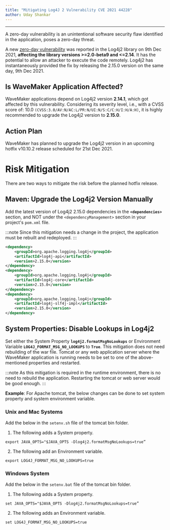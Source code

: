 ```yaml
---
title: "Mitigating Log4J 2 Vulnerability CVE 2021 44228"
author: Uday Shankar
---
```

---

A zero-day vulnerability is an unintentional software security flaw identified in the application, poses a zero-day threat. 

A new [zero-day vulnerability](https://cve.mitre.org/cgi-bin/cvename.cgi?name=CVE-2021-44228) was reported in the Log4j2 library on 9th Dec 2021, **affecting the library versions >=2.0-beta9 and <=2.14**. It has the potential to allow an attacker to execute the code remotely. Log4j2 has instantaneously provided the fix by releasing the 2.15.0 version on the same day, 9th Dec 2021.

<!--truncate-->

## Is WaveMaker Application Affected?

WaveMaker applications depend on Log4j2 version **2.14.1**, which got affected by this vulnerability. Considering its severity level, i.e., with a CVSS score of: 10.0 `(CVSS:3.0/AV:N/AC:L/PR:N/UI:N/S:C/C:H/I:H/A:H)`, it is highly recommended to upgrade the Log4j2 version to **2.15.0**. 


## Action Plan

WaveMaker has planned to upgrade the Log4j2 version in an upcoming hotfix v10.10.2 release scheduled for 21st Dec 2021.

# Risk Mitigation

There are two ways to mitigate the risk before the planned hotfix release.

## Maven: Upgrade the Log4j2 Version Manually

Add the latest version of Log4j2 2.15.0 dependencies in the **`<dependencies>`** section, and NOT under the `<dependencyManagement>` section in your project's `pom.xml` file.

:::note
Since this mitigation needs a change in the project, the application must be rebuilt and redeployed.
:::

```xml
<dependency>
    <groupId>org.apache.logging.log4j</groupId>
    <artifactId>log4j-api</artifactId>
    <version>2.15.0</version>
</dependency>
<dependency>
    <groupId>org.apache.logging.log4j</groupId>
    <artifactId>log4j-core</artifactId>
    <version>2.15.0</version>
</dependency>
<dependency>
    <groupId>org.apache.logging.log4j</groupId>
    <artifactId>log4j-slf4j-impl</artifactId>
    <version>2.15.0</version>
</dependency>
```

## System Properties: Disable Lookups in Log4j2

Set either the System Property **`log4j2.formatMsgNoLookups`** or Environment Variable **`LOG4J_FORMAT_MSG_NO_LOOKUPS`** to **`True`**. This mitigation does not need rebuilding of the war file. Tomcat or any web application server where the WaveMaker application is running needs to be set to one of the above-mentioned properties and restarted.

:::note
As this mitigation is required in the runtime environment, there is no need to rebuild the application. Restarting the tomcat or web server would be good enough.
:::

**Example**: For Apache tomcat, the below changes can be done to set system property and system environment variable.


### Unix and Mac Systems

Add the below in the `setenv.sh` file of the tomcat bin folder. 

1. The following adds a System property.

```
export JAVA_OPTS="$JAVA_OPTS -Dlog4j2.formatMsgNoLookups=true” 
```

2. The following add an Environment variable.

```
export LOG4J_FORMAT_MSG_NO_LOOKUPS=true 
```

### Windows System 

Add the below in the `setenv.bat` file of the tomcat bin folder.

1. The following adds a System property.

```
set JAVA_OPTS="$JAVA_OPTS -Dlog4j2.formatMsgNoLookups=true” 
```

2. The following adds an Environment variable.

```
set LOG4J_FORMAT_MSG_NO_LOOKUPS=true 
```

